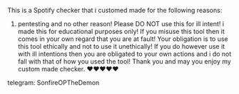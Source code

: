 This is a Spotify checker that i 
customed made for the following
reasons:
1. pentesting
and no other reason!
Please DO NOT use this for ill intent!
i made this for educational purposes
only! If you misuse this tool
then it comes in your own regard 
that you are at fault!
Your obligation is to use this tool 
ethically and not to use it unethically!
If you do however use it with ill
intentions then you are obligated to
your own actions and i do not fall
with that of how you used the tool!
Thank you and may you enjoy my custom
made checker. ❤️❤️❤️❤️❤️

telegram: SonfireOPTheDemon
